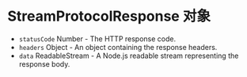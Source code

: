 # StreamProtocolResponse 对象

* `statusCode` Number - The HTTP response code.
* `headers` Object - An object containing the response headers.
* `data` ReadableStream - A Node.js readable stream representing the response body.

